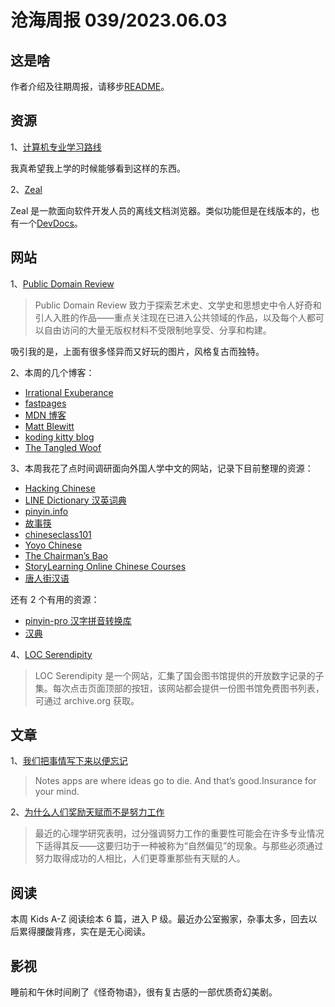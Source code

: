 # 沧海周报 039/2023.06.03

## 这是啥

作者介绍及往期周报，请移步[README](https://github.com/theseazhang/weekly_news/blob/main/README.md)。

## 资源

1、[计算机专业学习路线](https://hackway.org/docs/cs/intro)

我真希望我上学的时候能够看到这样的东西。

2、[Zeal](https://zealdocs.org/)

Zeal 是一款面向软件开发人员的离线文档浏览器。类似功能但是在线版本的，也有一个[DevDocs](https://devdocs.io/)。

## 网站

1、[Public Domain Review](https://publicdomainreview.org/)

> Public Domain Review 致力于探索艺术史、文学史和思想史中令人好奇和引人入胜的作品——重点关注现在已进入公共领域的作品，以及每个人都可以自由访问的大量无版权材料不受限制地享受、分享和构建。

吸引我的是，上面有很多怪异而又好玩的图片，风格复古而独特。

2、本周的几个博客：

- [Irrational Exuberance](https://lethain.com/)
- [fastpages](https://fastpages.fast.ai/)
- [MDN 博客](https://developer.mozilla.org/en-US/blog/)
- [Matt Blewitt](https://matt.blwt.io/)
- [koding kitty blog](https://www.kodingkitty.com/blog/)
- [The Tangled Woof](https://andrewbatson.com/)

3、本周我花了点时间调研面向外国人学中文的网站，记录下目前整理的资源：

- [Hacking Chinese](https://www.hackingchinese.com/)
- [LINE Dictionary 汉英词典](https://dict.naver.com/linedict/zhendict/dict.html#/cnen/home)
- [pinyin.info](https://pinyin.info/index.html)
- [故事筷](https://storychopsticks.com/)
- [chineseclass101](https://www.chineseclass101.com/)
- [Yoyo Chinese](https://yoyochinese.com/)
- [The Chairman’s Bao](https://www.thechairmansbao.com/)
- [StoryLearning Online Chinese Courses](https://storylearning.com/learn/chinese/chinese-courses)
- [唐人街汉语](https://www.learn-chinese.com/everyday-chinese-for-beginners/)

还有 2 个有用的资源：

- [pinyin-pro 汉字拼音转换库](https://pinyin-pro.cn/)
- [汉典](https://www.zdic.net/)

4、[LOC Serendipity](https://www.locserendipity.com/)

> LOC Serendipity 是一个网站，汇集了国会图书馆提供的开放数字记录的子集。每次点击页面顶部的按钮，该网站都会提供一份图书馆免费图书列表，可通过 archive.org 获取。

## 文章

1、[我们把事情写下来以便忘记](https://www.reproof.app/blog/notes-apps-help-us-forget)

> Notes apps are where ideas go to die. And that’s good.Insurance for your mind.

2、[为什么人们奖励天赋而不是努力工作](https://www.bbc.com/worklife/article/20230517-why-people-reward-innate-talent-over-hard-work)

> 最近的心理学研究表明，过分强调努力工作的重要性可能会在许多专业情况下适得其反——这要归功于一种被称为“自然偏见”的现象。与那些必须通过努力取得成功的人相比，人们更尊重那些有天赋的人。

## 阅读

本周 Kids A-Z 阅读绘本 6 篇，进入 P 级。最近办公室搬家，杂事太多，回去以后累得腰酸背疼，实在是无心阅读。

## 影视

睡前和午休时间刷了《怪奇物语》，很有复古感的一部优质奇幻美剧。
